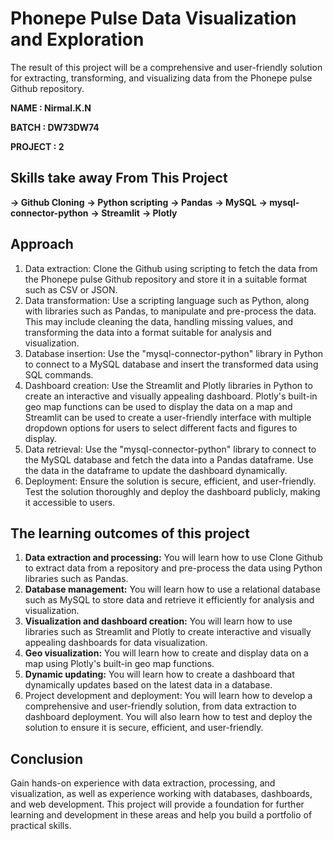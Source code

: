 # Phonepe Pulse Data Visualization and Exploration #

The result of this project will be a comprehensive and user-friendly solution for extracting, transforming, and visualizing data from the Phonepe pulse Github repository.

**NAME : Nirmal.K.N**

**BATCH : DW73DW74**

**PROJECT : 2**

## Skills take away From This Project ##

**-> Github Cloning** 
**-> Python scripting**
**-> Pandas**
**-> MySQL**
**-> mysql-connector-python** 
**-> Streamlit** 
**-> Plotly**

## Approach ##

1. Data extraction: Clone the Github using scripting to fetch the data from the Phonepe pulse Github repository and store it in a suitable format such as CSV or JSON.
2. Data transformation: Use a scripting language such as Python, along with libraries such as Pandas, to manipulate and pre-process the data. This may include cleaning the data, handling missing values, and transforming the data into a format suitable for analysis and visualization.
3. Database insertion: Use the "mysql-connector-python" library in Python to connect to a MySQL database and insert the transformed data using SQL commands.
4. Dashboard creation: Use the Streamlit and Plotly libraries in Python to create an interactive and visually appealing dashboard. Plotly's built-in geo map functions can be used to display the data on a map and Streamlit can be used to create a user-friendly interface with multiple dropdown options for users to select different facts and figures to display.
5. Data retrieval: Use the "mysql-connector-python" library to connect to the MySQL database and fetch the data into a Pandas dataframe. Use the data in the dataframe to update the dashboard dynamically.
6. Deployment: Ensure the solution is secure, efficient, and user-friendly. Test the solution thoroughly and deploy the dashboard publicly, making it accessible to users.

## The learning outcomes of this project ##

1. **Data extraction and processing:** You will learn how to use Clone Github to extract data from a repository and pre-process the data using Python libraries such as Pandas.
2. **Database management:** You will learn how to use a relational database such as MySQL to store data and retrieve it efficiently for analysis and visualization.
3. **Visualization and dashboard creation:** You will learn how to use libraries such as Streamlit and Plotly to create interactive and visually appealing dashboards for data visualization.
4. **Geo visualization:** You will learn how to create and display data on a map using Plotly's built-in geo map functions.
5. **Dynamic updating:** You will learn how to create a dashboard that dynamically updates based on the latest data in a database.
6. Project development and deployment: You will learn how to develop a comprehensive and user-friendly solution, from data extraction to dashboard deployment. You will also learn how to test and deploy the solution to ensure it is secure, efficient, and user-friendly.

## Conclusion ##

Gain hands-on experience with data extraction, processing, and visualization, as well as experience working with databases, dashboards, and web development. This project will provide a foundation for further
learning and development in these areas and help you build a portfolio of practical skills.
